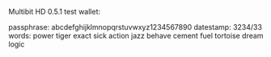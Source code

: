 Multibit HD 0.5.1 test wallet:

passphrase: abcdefghijklmnopqrstuvwxyz1234567890
datestamp: 3234/33
words: power tiger exact sick action jazz behave cement fuel tortoise dream logic
